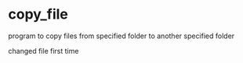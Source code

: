 # copy_file
program to copy files from specified folder to another specified folder

changed file first time
